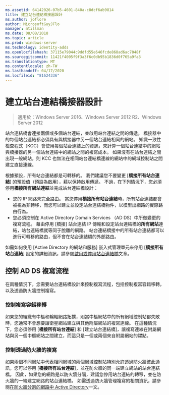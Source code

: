 ```yaml
---
ms.assetid: 64142026-07b5-4601-840a-c8dcf6ab9814
title: 建立站台連結橋接器設計
ms.author: joflore
author: MicrosoftGuyJFlo
manager: mtillman
ms.date: 08/08/2018
ms.topic: article
ms.prod: windows-server
ms.technology: identity-adds
ms.openlocfilehash: 37115e79044c9ddfd55e646fcde868ad6ac7048f
ms.sourcegitcommit: 11421f4005f9f3a3f6c0db95b1836d0f765a9fa3
ms.translationtype: MT
ms.contentlocale: zh-TW
ms.lasthandoff: 04/17/2020
ms.locfileid: "81624336"
---
```

# <a name="creating-a-site-link-bridge-design"></a>建立站台連結橋接器設計

> 適用於：Windows Server 2016、Windows Server 2012 R2、Windows Server 2012

站台連結橋會連接兩個或多個站台連結，並啟用站台連結之間的傳遞。 橋接器中的每個站台連結都必須具有與橋接器中另一個站台連結相同的網站。 知識一致性檢查程式（KCC）會使用每個站台連結上的資訊，來計算一個站台連結中的網站與橋接器的另一個站台連結中的網站之間的複寫成本。 如果沒有在站台連結之間出現一般網站，則 KCC 也無法在相同站台連結橋連線的網站中的網域控制站之間建立直接連線。

根據預設，所有站台連結都是可轉移的。 我們建議您不要變更 [**橋接所有站台連結**] 的預設值（預設為啟用），藉以保持啟用傳遞。 不過，在下列情況下，您必須停用**橋接所有網站連結**並完成站台連結橋設計：

- 您的 IP 網路未完全路由。 當您停用**橋接所有站台連結**時，所有站台連結都會被視為非轉移，而您可以建立並設定站台連結橋物件，以模型出網路的實際路由行為。
- 您必須控制在 Active Directory Domain Services （AD DS）中所做變更的複寫流程。 藉由停用 [橋接] 站台連結 IP 傳輸和設定站台連結橋的**所有網站**連結，站台連結橋就等同于脫離的網路。 站台連結橋接中的所有站台連結都可以進行可轉移的路由，但不會在站台連結橋的外部路由。

如需如何使用 [Active Directory 的網站和服務] 嵌入式管理單元來停用 [**橋接所有站台連結**] 設定的詳細資訊，請參閱[啟用或停用站台連結橋](https://docs.microsoft.com/previous-versions/windows/it-pro/windows-server-2003/cc738789(v=ws.10))文章。

## <a name="controlling-ad-ds-replication-flow"></a>控制 AD DS 複寫流程

在兩種情況下，您需要站台連結橋設計來控制複寫流程，包括控制複寫容錯移轉，以及透過防火牆控制複寫。

### <a name="controlling-replication-failover"></a>控制複寫容錯移轉

如果您的組織有中樞和輪輻網路拓撲，則當中樞網站中的所有網域控制站都失敗時，您通常不會想要讓衛星網站建立與其他附屬網站的複寫連線。 在這種情況下，您必須停用 [**橋接所有站台連結**] 和 [建立站台連結橋]，讓複寫連線在附屬網站與另一個中樞網站之間建立，而這只是一個或兩個來自附屬網站的躍點。

### <a name="controlling-replication-through-a-firewall"></a>控制透過防火牆的複寫

如果兩個不同網站中代表相同網域的兩個網域控制站特別允許透過防火牆彼此通訊，您可以停用 [**橋接所有站台連結**]，並在防火牆的同一端建立網站的站台連結橋。 因此，如果您的網路是以防火牆分隔，建議您停用站台連結的轉移，並在防火牆的一端建立網路的站台連結橋。 如需透過防火牆管理複寫的相關資訊，請參閱[在防火牆分割的網路中 Active Directory](https://go.microsoft.com/fwlink/?LinkId=107074)一文。
